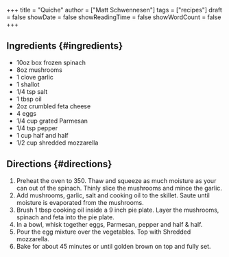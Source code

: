 +++
title = "Quiche"
author = ["Matt Schwennesen"]
tags = ["recipes"]
draft = false
showDate = false
showReadingTime = false
showWordCount = false
+++

## Ingredients {#ingredients}

-   10oz box frozen spinach
-   8oz mushrooms
-   1 clove garlic
-   1 shallot
-   1/4 tsp salt
-   1 tbsp oil
-   2oz crumbled feta cheese
-   4 eggs
-   1/4 cup grated Parmesan
-   1/4 tsp pepper
-   1 cup half and half
-   1/2 cup shredded mozzarella


## Directions {#directions}

1.  Preheat the oven to 350. Thaw and squeeze as much moisture as your can out of
    the spinach. Thinly slice the mushrooms and mince the garlic.
2.  Add mushrooms, garlic, salt and cooking oil to the skillet. Saute until
    moisture is evaporated from the mushrooms.
3.  Brush 1 tbsp cooking oil inside a 9 inch pie plate. Layer the mushrooms,
    spinach and feta into the pie plate.
4.  In a bowl, whisk together eggs, Parmesan, pepper and half &amp; half.
5.  Pour the egg mixture over the vegetables. Top with Shredded mozzarella.
6.  Bake for about 45 minutes or until golden brown on top and fully set.
